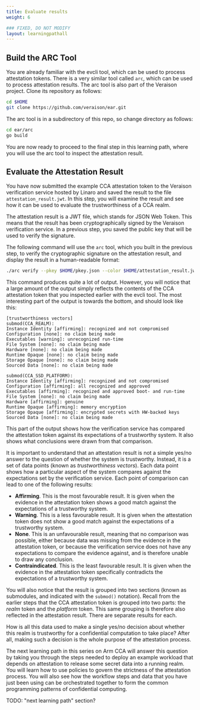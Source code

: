```yaml
---
title: Evaluate results
weight: 6

### FIXED, DO NOT MODIFY
layout: learningpathall
---
```


## Build the ARC Tool

You are already familiar with the evcli tool, which can be used to process attestation tokens. There is a very similar tool called `arc`, which can be used to process attestation results. The arc tool is also part of the Veraison project. Clone its repository as follows:

```bash
cd $HOME
git clone https://github.com/veraison/ear.git
```

The arc tool is in a subdirectory of this repo, so change directory as follows:

```bash
cd ear/arc
go build
```

You are now ready to proceed to the final step in this learning path, where you will use the arc tool to inspect the attestation result.

## Evaluate the Attestation Result
You have now submitted the example CCA attestation token to the Veraison verification service hosted by Linaro and saved the result to the file `attestation_result.jwt`. In this step, you will examine the result and see how it can be used to evaluate the trustworthiness of a CCA realm.

The attestation result is a JWT file, which stands for JSON Web Token. This means that the result has been cryptographically signed by the Veraison verification service. In a previous step, you saved the public key that will be used to verify the signature.

The following command will use the `arc` tool, which you built in the previous step, to verify the cryptographic signature on the attestation result, and display the result in a human-readable format:

```bash
./arc verify --pkey $HOME/pkey.json --color $HOME/attestation_result.jwt
```

This command produces quite a lot of output. However, you will notice that a large amount of the output simply reflects the contents of the CCA attestation token that you inspected earlier with the evcli tool. The most interesting part of the output is towards the bottom, and should look like this:

```output
[trustworthiness vectors]
submod(CCA_REALM):
Instance Identity [affirming]: recognized and not compromised
Configuration [none]: no claim being made
Executables [warning]: unrecognized run-time
File System [none]: no claim being made
Hardware [none]: no claim being made
Runtime Opaque [none]: no claim being made
Storage Opaque [none]: no claim being made
Sourced Data [none]: no claim being made

submod(CCA_SSD_PLATFORM):
Instance Identity [affirming]: recognized and not compromised
Configuration [affirming]: all recognized and approved
Executables [affirming]: recognized and approved boot- and run-time
File System [none]: no claim being made
Hardware [affirming]: genuine
Runtime Opaque [affirming]: memory encryption
Storage Opaque [affirming]: encrypted secrets with HW-backed keys
Sourced Data [none]: no claim being made
```

This part of the output shows how the verification service has compared the attestation token against its expectations of a trustworthy system. It also shows what conclusions were drawn from that comparison.

It is important to understand that an attestation result is not a simple yes/no answer to the question of whether the system is trustworthy. Instead, it is a set of data points (known as _trustworthiness vectors_). Each data point shows how a particular aspect of the system compares against the expectations set by the verification service. Each point of comparison can lead to one of the following results:

- __Affirming__. This is the most favourable result. It is given when the evidence in the attestation token shows a good match against the expectations of a trustworthy system.
- __Warning__. This is a less favourable result. It is given when the attestation token does not show a good match against the expectations of a trustworthy system.
- __None__. This is an unfavourable result, meaning that no comparison was possible, either because data was missing from the evidence in the attestation token, or because the verification service does not have any expectations to compare the evidence against, and is therefore unable to draw any conclusion.
- __Contraindicated__. This is the least favourable result. It is given when the evidence in the attestation token specifically contradicts the expectations of a trustworthy system.

You will also notice that the result is grouped into two sections (known as submodules, and indicated with the `submod()` notation). Recall from the earlier steps that the CCA attestation token is grouped into two parts: the _realm_ token and the _platform_ token. This same grouping is therefore also reflected in the attestation result. There are separate results for each.

How is all this data used to make a single yes/no decision about whether this realm is trustworthy for a confidential computation to take place? After all, making such a decision is the whole purpose of the attestation process.

The next learning path in this series on Arm CCA will answer this question by taking you through the steps needed to deploy an example workload that depends on attestation to release some secret data into a running realm. You will learn how to use policies to govern the strictness of the attestation process. You will also see how the workflow steps and data that you have just been using can be orchestrated together to form the common programming patterns of confidential computing.


TODO: "next learning path" section?